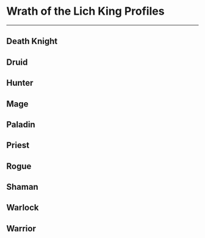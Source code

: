 # Wrath of the Lich King Profiles

---

## Death Knight

## Druid

## Hunter

## Mage

## Paladin

## Priest

## Rogue

## Shaman

## Warlock

## Warrior
